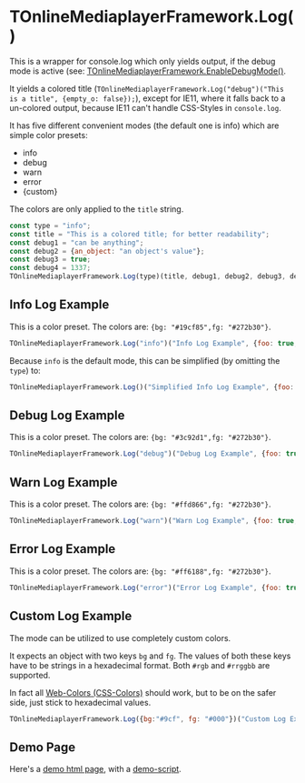 # TOnlineMediaplayerFramework.Log()

This is a wrapper for console.log which only yields output, if the debug mode is active (see: [TOnlineMediaplayerFramework.EnableDebugMode()](TOnlineMediaplayerFramework.EnableDebugMode).

It yields a colored title (`TOnlineMediaplayerFramework.Log("debug")("This is a title", {empty_o: false});`), except for IE11, where it falls back to a un-colored output, because IE11 can't  handle CSS-Styles in `console.log`.

It has five different convenient modes (the default one is info) which are simple color presets:

 - info
 - debug
 - warn
 - error
 - {custom}

The colors are only applied to the `title` string.

```javascript
const type = "info";
const title = "This is a colored title; for better readability";
const debug1 = "can be anything";
const debug2 = {an_object: "an object's value"};
const debug3 = true;
const debug4 = 1337;
TOnlineMediaplayerFramework.Log(type)(title, debug1, debug2, debug3, debug4);
```

## Info Log Example

This is a color preset. The colors are: `{bg: "#19cf85",fg: "#272b30"}`.

```javascript
TOnlineMediaplayerFramework.Log("info")("Info Log Example", {foo: true, bar: false}, true, 1);
```

Because `info` is the default mode, this can be simplified (by omitting the `type`) to:

```javascript
TOnlineMediaplayerFramework.Log()("Simplified Info Log Example", {foo: true, bar: false}, true, 1);
```

## Debug Log Example

This is a color preset. The colors are: `{bg: "#3c92d1",fg: "#272b30"}`.

```javascript
TOnlineMediaplayerFramework.Log("debug")("Debug Log Example", {foo: true, bar: false}, true, 1);
```

## Warn Log Example

This is a color preset. The colors are: `{bg: "#ffd866",fg: "#272b30"}`.

```javascript
TOnlineMediaplayerFramework.Log("warn")("Warn Log Example", {foo: true, bar: false}, true, 1);
```

## Error Log Example

This is a color preset. The colors are: `{bg: "#ff6188",fg: "#272b30"}`.

```javascript
TOnlineMediaplayerFramework.Log("error")("Error Log Example", {foo: true, bar: false}, true, 1);
```

## Custom Log Example

The mode can be utilized to use completely custom colors.

It expects an object with two keys `bg` and `fg`.  The values of both these keys have to be strings in a hexadecimal format. Both `#rgb` and `#rrggbb` are supported.

In fact all [Web-Colors (CSS-Colors)](https://en.wikipedia.org/wiki/Web_colors#CSS_colors) should work, but to be on the safer side, just stick to hexadecimal values.

```javascript
TOnlineMediaplayerFramework.Log({bg:"#9cf", fg: "#000"})("Custom Log Example", {foo: true, bar: false}, true, 1);
```

## Demo Page

Here's a [demo html page](html/TOnlineMediaplayerFramework.Log.html), with a [demo-script](html/TOnlineMediaplayerFramework.Log.js).

